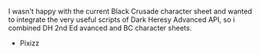 I wasn't happy with the current Black Crusade character sheet and wanted to integrate the very useful scripts of Dark Heresy Advanced API, so i combined DH 2nd Ed avanced and BC character sheets.
- Pixizz
